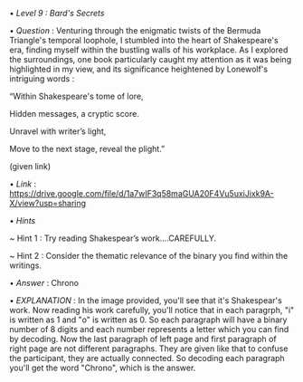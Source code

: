 • *Level 9 : Bard's Secrets*

• *Question* : Venturing through the enigmatic twists of the Bermuda Triangle's temporal loophole, I stumbled into the heart of Shakespeare's era, finding myself within the bustling walls of his workplace. As I explored the surroundings, one book particularly caught my attention as it was being highlighted in my view, and its significance heightened by Lonewolf's intriguing words :

“Within Shakespeare's tome of lore,

Hidden messages, a cryptic score.

Unravel with writer’s light,

Move to the next stage, reveal the plight.”

(given link)

• *Link* : https://drive.google.com/file/d/1a7wIF3q58maGUA20F4Vu5uxiJixk9A-X/view?usp=sharing

• *Hints*

~ Hint 1 : Try reading Shakespear’s work….CAREFULLY.

~ Hint 2 : Consider the thematic relevance of the binary you find within the writings.

• *Answer* : Chrono

• *EXPLANATION* : In the image provided, you'll see that it's Shakespear's work. Now reading his work carefully, you'll notice that in each paragrph, "i" is written as 1 and "o" is written as 0. So each paragraph will have a binary number of 8 digits and each number represents a letter which you can find by decoding. Now the last paragraph of left page and first paragraph of right page are not different paragraphs. They are given like that to confuse the participant, they are actually connected. So decoding each paragraph you'll get the word "Chrono", which is the answer.
